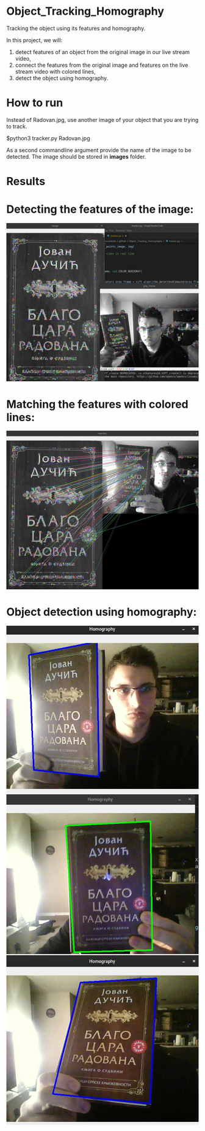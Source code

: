 # Object_Tracking_Homography
Tracking the object using its features and homography.

In this project, we will:

1. detect features of an object from the original image in our live stream video,
2. connect the features from the original image and features on the live stream video with colored lines,
3. detect the object using homography.

# How to run

Instead of Radovan.jpg, use another image of your object that you are trying to track.

$python3 tracker.py Radovan.jpg

As a second commandline argument provide the name of the image to be detected. The image should be stored in **images** folder.

# Results

# Detecting the features of the image:

![features](./readme_images/features.jpg)

# Matching the features with colored lines:

![features_mathcing](./readme_images/matches.jpg)

# Object detection using homography:

![final](./readme_images/final_1.jpg)
![final](./readme_images/final_3.png)
![final](./readme_images/final_2.jpg)

